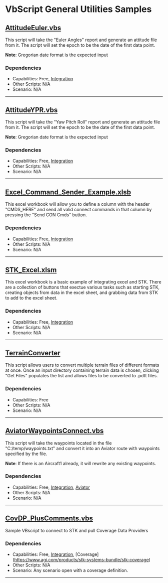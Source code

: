 # VbScript General Utilities Samples

## [AttitudeEuler.vbs](AttitudeEuler.vbs)

This script will take the "Euler Angles" report and generate an attitude file from it. The script will set the epoch to be the date of the first data point.

**Note**: Gregorian date format is the expected input

### Dependencies

* Capabilities: Free, [Integration](https://www.agi.com/products/stk-systems-bundle/stk-integration)
* Other Scripts: N/A
* Scenario: N/A

---

## [AttitudeYPR.vbs](AttitudeYPR.vbs)

This script will take the "Yaw Pitch Roll" report and generate an attitude file from it. The script will set the epoch to be the date of the first data point.

**Note**: Gregorian date format is the expected input

### Dependencies

* Capabilities: Free, [Integration](https://www.agi.com/products/stk-systems-bundle/stk-integration)
* Other Scripts: N/A
* Scenario: N/A

---

## [Excel_Command_Sender_Example.xlsb](Excel_Command_Sender_Example.xlsb)

This excel workbook will allow you to define a column with the header "CMDS_HERE" and send all valid connect commands in that column by pressing the "Send CON Cmds" button.

### Dependencies

* Capabilities: Free, [Integration](https://www.agi.com/products/stk-systems-bundle/stk-integration)
* Other Scripts: N/A
* Scenario: N/A

---

## [STK_Excel.xlsm](STK_Excel.xlsm)

This excel workbook is a basic example of integrating excel and STK.  There are a collection of buttons that exectue various tasks such as starting STK, creating objects from data in the excel sheet, and grabbing data from STK to add to the excel sheet.

### Dependencies

* Capabilities: Free, [Integration](https://www.agi.com/products/stk-systems-bundle/stk-integration)
* Other Scripts: N/A
* Scenario: N/A

---

## [TerrainConverter](TerrainConverter)

This script allows users to convert multiple terrain files of different formats at once. Once an input directory containing terrain data is chosen, clicking "Get Files" populates the list and allows files to be converted to .pdtt files. 


### Dependencies

* Capabilities: Free
* Other Scripts: N/A
* Scenario: N/A

---

## [AviatorWaypointsConnect.vbs](AviatorWaypointsConnect.vbs)

This script will take the waypoints located in the file "C:/temp/waypoints.txt" and convert it into an Aviator route with waypoints specified by the file. 

**Note**: If there is an Aircraft1 already, it will rewrite any existing waypoints.

### Dependencies

* Capabilities: Free, [Integration](https://www.agi.com/products/stk-systems-bundle/stk-integration), [Aviator](https://www.agi.com/products/stk-specialized-modules/stk-aviator)
* Other Scripts: N/A
* Scenario: N/A

---

## [CovDP_PlusComments.vbs](CovDP_PlusComments.vbs)

Sample VBscript to connect to STK and pull Coverage Data Providers

### Dependencies


* Capabilities: Free, [Integration](https://www.agi.com/products/stk-systems-bundle/stk-integration), [Coverage] (https://www.agi.com/products/stk-systems-bundle/stk-coverage)
* Other Scripts: N/A
* Scenario: Any scenario open with a coverage definition. 

---
